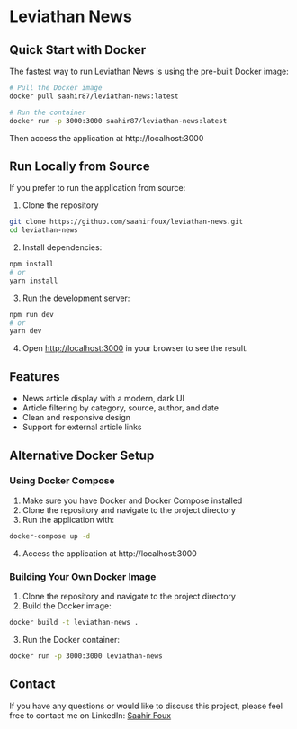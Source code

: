 # Leviathan News

## Quick Start with Docker

The fastest way to run Leviathan News is using the pre-built Docker image:

```bash
# Pull the Docker image
docker pull saahir87/leviathan-news:latest

# Run the container
docker run -p 3000:3000 saahir87/leviathan-news:latest
```

Then access the application at http://localhost:3000

## Run Locally from Source

If you prefer to run the application from source:

1. Clone the repository

```bash
git clone https://github.com/saahirfoux/leviathan-news.git
cd leviathan-news
```

2. Install dependencies:

```bash
npm install
# or
yarn install
```

3. Run the development server:

```bash
npm run dev
# or
yarn dev
```

4. Open [http://localhost:3000](http://localhost:3000) in your browser to see the result.

## Features

- News article display with a modern, dark UI
- Article filtering by category, source, author, and date
- Clean and responsive design
- Support for external article links

## Alternative Docker Setup

### Using Docker Compose

1. Make sure you have Docker and Docker Compose installed
2. Clone the repository and navigate to the project directory
3. Run the application with:

```bash
docker-compose up -d
```

4. Access the application at http://localhost:3000

### Building Your Own Docker Image

1. Clone the repository and navigate to the project directory
2. Build the Docker image:

```bash
docker build -t leviathan-news .
```

3. Run the Docker container:

```bash
docker run -p 3000:3000 leviathan-news
```

## Contact

If you have any questions or would like to discuss this project, please feel free to contact me on LinkedIn:
[Saahir Foux](https://www.linkedin.com/in/saahir-foux-4456b227/)
